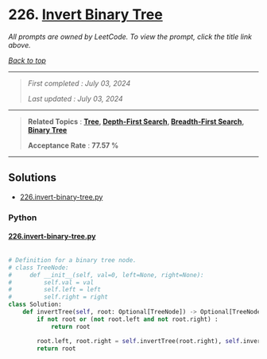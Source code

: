 # 226. [Invert Binary Tree](<https://leetcode.com/problems/invert-binary-tree>)

*All prompts are owned by LeetCode. To view the prompt, click the title link above.*

*[Back to top](<../README.md>)*

------

> *First completed : July 03, 2024*
>
> *Last updated : July 03, 2024*

------

> **Related Topics** : **[Tree](<by_topic/Tree.md>), [Depth-First Search](<by_topic/Depth-First Search.md>), [Breadth-First Search](<by_topic/Breadth-First Search.md>), [Binary Tree](<by_topic/Binary Tree.md>)**
>
> **Acceptance Rate** : **77.57 %**

------

## Solutions

- [226.invert-binary-tree.py](<../my-submissions/226.invert-binary-tree.py>)
### Python
#### [226.invert-binary-tree.py](<../my-submissions/226.invert-binary-tree.py>)
```Python

# Definition for a binary tree node.
# class TreeNode:
#     def __init__(self, val=0, left=None, right=None):
#         self.val = val
#         self.left = left
#         self.right = right
class Solution:
    def invertTree(self, root: Optional[TreeNode]) -> Optional[TreeNode]:
        if not root or (not root.left and not root.right) :
            return root

        root.left, root.right = self.invertTree(root.right), self.invertTree(root.left)
        return root
        

```

